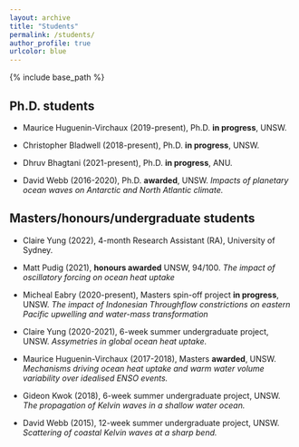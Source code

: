 ```yaml
---
layout: archive
title: "Students"
permalink: /students/
author_profile: true
urlcolor: blue
---
```


{% include base_path %}

## Ph.D. students

* Maurice Huguenin-Virchaux (2019-present), Ph.D. **in progress**, UNSW.

* Christopher Bladwell (2018-present), Ph.D. **in progress**, UNSW.

* Dhruv Bhagtani (2021-present), Ph.D. **in progress**, ANU.

* David Webb (2016-2020), Ph.D. **awarded**, UNSW. *Impacts of
  planetary ocean waves on Antarctic and North Atlantic climate.*

## Masters/honours/undergraduate students

* Claire Yung (2022), 4-month Research Assistant (RA), University of
  Sydney.

* Matt Pudig (2021), **honours awarded** UNSW, 94/100. *The impact of
  oscillatory forcing on ocean heat uptake*

* Micheal Eabry (2020-present), Masters spin-off project **in
  progress**, UNSW. *The impact of Indonesian Throughflow
  constrictions on eastern Pacific upwelling and water-mass
  transformation*

* Claire Yung (2020-2021), 6-week summer undergraduate project,
  UNSW. *Assymetries in global ocean heat uptake.*

* Maurice Huguenin-Virchaux (2017-2018), Masters **awarded**,
  UNSW. *Mechanisms driving ocean heat uptake and warm water volume
  variability over idealised ENSO events.*

* Gideon Kwok (2018), 6-week summer undergraduate project, UNSW. *The
  propagation of Kelvin waves in a shallow water ocean.*

* David Webb (2015), 12-week summer undergraduate project,
  UNSW. *Scattering of coastal Kelvin waves at a sharp bend.*

